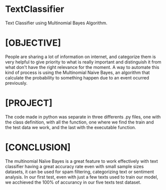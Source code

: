 # TextClassifier
Text Classifier using Multinomial Bayes Algorithm.


# [OBJECTIVE]

 People are sharing a lot of information on internet, and categorize them is very helpful to give priority to what is really important and distinguish it from what don't have the right relevance for the moment. A way to automate this kind of process is using the Multinomial Naive Bayes, an algorithm that calculate the probability to something happen due to an event ocurred previously. 
 
 # [PROJECT]
 
  The code made in python was separate in three differents .py files, one with the class definition, with all the function, one where we find the train and the test data we work, and the last with the executable function.
  
  # [CONCLUSION]
  
   The multinomial Naïve Bayes is a great feature to work effectively with text classifier having a great accuracy rate even with small sample sizes datasets, it can be used for spam filtering, categorizing text or sentiment analysis. In our first test, even with just a few texts used to train our model, we acchieved the 100% of accurancy in our five texts test dataset.
